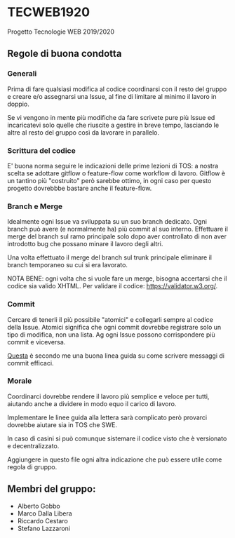 # TECWEB1920
Progetto Tecnologie WEB 2019/2020

## Regole di buona condotta

### Generali

Prima di fare qualsiasi modifica al codice coordinarsi con il resto del gruppo e creare e/o assegnarsi una Issue, al fine di limitare al minimo il lavoro in doppio. 

Se vi vengono in mente più modifiche da fare scrivete pure più Issue ed incaricatevi solo quelle che riuscite a gestire in breve tempo, lasciando le altre al resto del gruppo così da lavorare in parallelo.

### Scrittura del codice
E' buona norma seguire le indicazioni delle prime lezioni di TOS: a nostra scelta se adottare gitflow o feature-flow come workflow di lavoro. Gitflow è un tantino più "costruito" però sarebbe ottimo, in ogni caso per questo progetto dovrebbbe bastare anche il feature-flow.

### Branch e Merge
Idealmente ogni Issue va sviluppata su un suo branch dedicato. Ogni branch può avere (e normalmente ha) più commit al suo interno. Effettuare il merge del branch sul ramo principale solo dopo aver controllato di non aver introdotto bug che possano minare il lavoro degli altri.

Una volta effettuato il merge del branch sul trunk principale eliminare il branch temporaneo su cui si era lavorato.

NOTA BENE: ogni volta che si vuole fare un merge, bisogna accertarsi che il codice sia valido XHTML. Per validare il codice: https://validator.w3.org/.

### Commit
Cercare di tenerli il più possibile "atomici" e collegarli sempre al codice della Issue. Atomici significa che ogni commit dovrebbe registrare solo un tipo di modifica, non una lista. Ag ogni Issue possono corrispondere più commit e viceversa.

[Questa](https://chris.beams.io/posts/git-commit/) è secondo me una buona linea guida su come scrivere messaggi di commit efficaci.

### Morale
Coordinarci dovrebbe rendere il lavoro più semplice e veloce per tutti, aiutando anche a dividere in modo equo il carico di lavoro.

Implementare le linee guida alla lettera sarà complicato però provarci dovrebbe aiutare sia in TOS che SWE.

In caso di casini si può comunque sistemare il codice visto che è versionato e decentralizzato.

Aggiungere in questo file ogni altra indicazione che può essere utile come regola di gruppo.

## Membri del gruppo:

* Alberto Gobbo
* Marco Dalla Libera
* Riccardo Cestaro
* Stefano Lazzaroni
